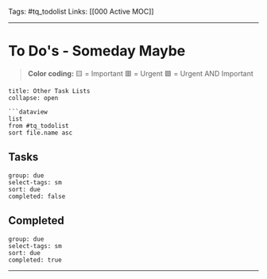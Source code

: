 Tags: #tq_todolist
Links: [[000 Active MOC]]
___
# To Do's - Someday Maybe
> **Color coding:**
> 🟨 = Important
> 🟥 = Urgent
> 🟪 = Urgent AND Important
```ad-info
title: Other Task Lists
collapse: open

```dataview
list
from #tq_todolist
sort file.name asc
```
## Tasks
```tq
group: due
select-tags: sm
sort: due
completed: false

```
## Completed
```tq
group: due
select-tags: sm
sort: due
completed: true

```
___
